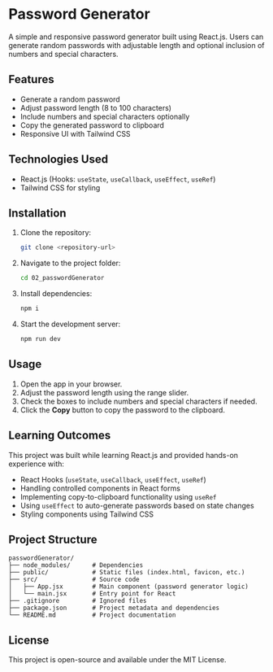 # Password Generator

A simple and responsive password generator built using React.js. Users can generate random passwords with adjustable length and optional inclusion of numbers and special characters.

## Features
- Generate a random password
- Adjust password length (8 to 100 characters)
- Include numbers and special characters optionally
- Copy the generated password to clipboard
- Responsive UI with Tailwind CSS

## Technologies Used
- React.js (Hooks: `useState`, `useCallback`, `useEffect`, `useRef`)
- Tailwind CSS for styling

## Installation
1. Clone the repository:
   ```sh
   git clone <repository-url>
   ```
2. Navigate to the project folder:
   ```sh
   cd 02_passwordGenerator
   ```
3. Install dependencies:
   ```sh
   npm i
   ```
4. Start the development server:
   ```sh
   npm run dev
   ```

## Usage
1. Open the app in your browser.
2. Adjust the password length using the range slider.
3. Check the boxes to include numbers and special characters if needed.
4. Click the **Copy** button to copy the password to the clipboard.

## Learning Outcomes
This project was built while learning React.js and provided hands-on experience with:
- React Hooks (`useState`, `useCallback`, `useEffect`, `useRef`)
- Handling controlled components in React forms
- Implementing copy-to-clipboard functionality using `useRef`
- Using `useEffect` to auto-generate passwords based on state changes
- Styling components using Tailwind CSS

## Project Structure
```
passwordGenerator/
├── node_modules/      # Dependencies
├── public/            # Static files (index.html, favicon, etc.)
├── src/               # Source code
│   ├── App.jsx        # Main component (password generator logic)
│   └── main.jsx       # Entry point for React
├── .gitignore         # Ignored files
├── package.json       # Project metadata and dependencies
└── README.md          # Project documentation
```

## License
This project is open-source and available under the MIT License.

